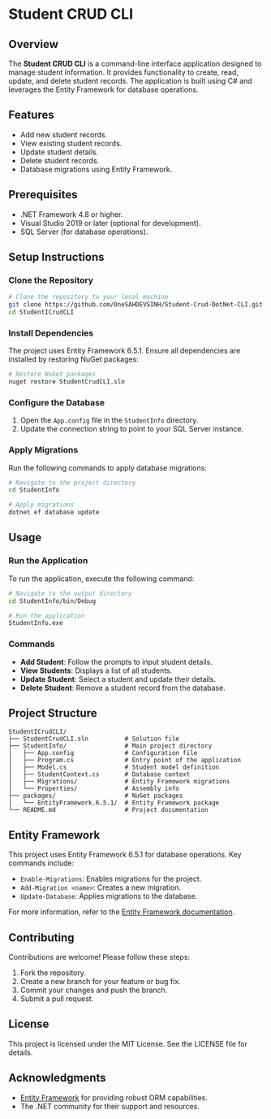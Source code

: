 # Student CRUD CLI

## Overview
The **Student CRUD CLI** is a command-line interface application designed to manage student information. It provides functionality to create, read, update, and delete student records. The application is built using C# and leverages the Entity Framework for database operations.

## Features
- Add new student records.
- View existing student records.
- Update student details.
- Delete student records.
- Database migrations using Entity Framework.

## Prerequisites
- .NET Framework 4.8 or higher.
- Visual Studio 2019 or later (optional for development).
- SQL Server (for database operations).

## Setup Instructions

### Clone the Repository
```bash
# Clone the repository to your local machine
git clone https://github.com/OneSAHDEVSINH/Student-Crud-DotNet-CLI.git
cd StudentICrudCLI
```

### Install Dependencies
The project uses Entity Framework 6.5.1. Ensure all dependencies are installed by restoring NuGet packages:
```bash
# Restore NuGet packages
nuget restore StudentCrudCLI.sln
```

### Configure the Database
1. Open the `App.config` file in the `StudentInfo` directory.
2. Update the connection string to point to your SQL Server instance.

### Apply Migrations
Run the following commands to apply database migrations:
```bash
# Navigate to the project directory
cd StudentInfo

# Apply migrations
dotnet ef database update
```

## Usage

### Run the Application
To run the application, execute the following command:
```bash
# Navigate to the output directory
cd StudentInfo/bin/Debug

# Run the application
StudentInfo.exe
```

### Commands
- **Add Student**: Follow the prompts to input student details.
- **View Students**: Displays a list of all students.
- **Update Student**: Select a student and update their details.
- **Delete Student**: Remove a student record from the database.

## Project Structure
```
StudentICrudCLI/
├── StudentCrudCLI.sln          # Solution file
├── StudentInfo/                # Main project directory
│   ├── App.config              # Configuration file
│   ├── Program.cs              # Entry point of the application
│   ├── Model.cs                # Student model definition
│   ├── StudentContext.cs       # Database context
│   ├── Migrations/             # Entity Framework migrations
│   └── Properties/             # Assembly info
├── packages/                   # NuGet packages
│   └── EntityFramework.6.5.1/  # Entity Framework package
└── README.md                   # Project documentation
```

## Entity Framework
This project uses Entity Framework 6.5.1 for database operations. Key commands include:
- `Enable-Migrations`: Enables migrations for the project.
- `Add-Migration <name>`: Creates a new migration.
- `Update-Database`: Applies migrations to the database.

For more information, refer to the [Entity Framework documentation](https://docs.microsoft.com/ef/ef6/).

## Contributing
Contributions are welcome! Please follow these steps:
1. Fork the repository.
2. Create a new branch for your feature or bug fix.
3. Commit your changes and push the branch.
4. Submit a pull request.

## License
This project is licensed under the MIT License. See the LICENSE file for details.

## Acknowledgments
- [Entity Framework](https://github.com/dotnet/ef6) for providing robust ORM capabilities.
- The .NET community for their support and resources.
